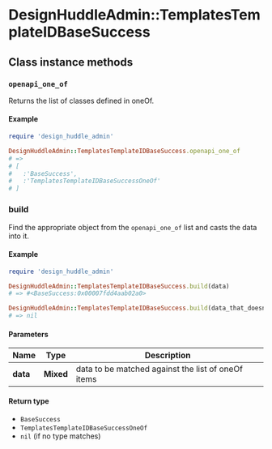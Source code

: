 # DesignHuddleAdmin::TemplatesTemplateIDBaseSuccess

## Class instance methods

### `openapi_one_of`

Returns the list of classes defined in oneOf.

#### Example

```ruby
require 'design_huddle_admin'

DesignHuddleAdmin::TemplatesTemplateIDBaseSuccess.openapi_one_of
# =>
# [
#   :'BaseSuccess',
#   :'TemplatesTemplateIDBaseSuccessOneOf'
# ]
```

### build

Find the appropriate object from the `openapi_one_of` list and casts the data into it.

#### Example

```ruby
require 'design_huddle_admin'

DesignHuddleAdmin::TemplatesTemplateIDBaseSuccess.build(data)
# => #<BaseSuccess:0x00007fdd4aab02a0>

DesignHuddleAdmin::TemplatesTemplateIDBaseSuccess.build(data_that_doesnt_match)
# => nil
```

#### Parameters

| Name | Type | Description |
| ---- | ---- | ----------- |
| **data** | **Mixed** | data to be matched against the list of oneOf items |

#### Return type

- `BaseSuccess`
- `TemplatesTemplateIDBaseSuccessOneOf`
- `nil` (if no type matches)

